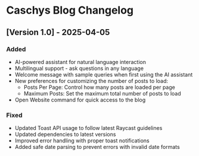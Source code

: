 # Caschys Blog Changelog

## [Version 1.0] - 2025-04-05

### Added
- AI-powered assistant for natural language interaction
- Multilingual support - ask questions in any language
- Welcome message with sample queries when first using the AI assistant
- New preferences for customizing the number of posts to load:
  - Posts Per Page: Control how many posts are loaded per page
  - Maximum Posts: Set the maximum total number of posts to load
- Open Website command for quick access to the blog

### Fixed
- Updated Toast API usage to follow latest Raycast guidelines
- Updated dependencies to latest versions
- Improved error handling with proper toast notifications
- Added safe date parsing to prevent errors with invalid date formats
